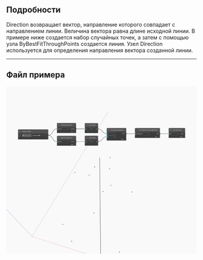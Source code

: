## Подробности
Direction возвращает вектор, направление которого совпадает с направлением линии. Величина вектора равна длине исходной линии. В примере ниже создается набор случайных точек, а затем с помощью узла ByBestFitThroughPoints создается линия. Узел Direction используется для определения направления вектора созданной линии.
___
## Файл примера

![Direction](./Autodesk.DesignScript.Geometry.Line.Direction_img.jpg)

